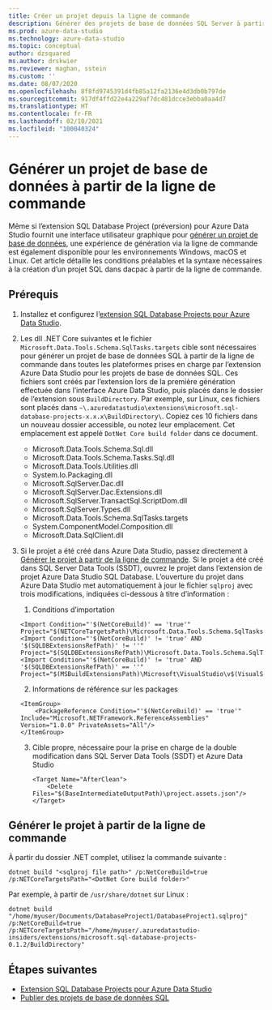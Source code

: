 ```yaml
---
title: Créer un projet depuis la ligne de commande
description: Générer des projets de base de données SQL Server à partir de la ligne de commande
ms.prod: azure-data-studio
ms.technology: azure-data-studio
ms.topic: conceptual
author: dzsquared
ms.author: drskwier
ms.reviewer: maghan, sstein
ms.custom: ''
ms.date: 08/07/2020
ms.openlocfilehash: 8f8fd9745391d4fb85a12fa2136e4d3db0b797de
ms.sourcegitcommit: 917df4ffd22e4a229af7dc481dcce3ebba0aa4d7
ms.translationtype: HT
ms.contentlocale: fr-FR
ms.lasthandoff: 02/10/2021
ms.locfileid: "100040324"
---
```

# <a name="build-a-database-project-from-command-line"></a>Générer un projet de base de données à partir de la ligne de commande

Même si l’extension SQL Database Project (préversion) pour Azure Data Studio fournit une interface utilisateur graphique pour [générer un projet de base de données](sql-database-project-extension-build.md), une expérience de génération via la ligne de commande est également disponible pour les environnements Windows, macOS et Linux. Cet article détaille les conditions préalables et la syntaxe nécessaires à la création d’un projet SQL dans dacpac à partir de la ligne de commande.

## <a name="prerequisites"></a>Prérequis

1. Installez et configurez l’[extension SQL Database Projects pour Azure Data Studio](sql-database-project-extension.md).

2. Les dll .NET Core suivantes et le fichier `Microsoft.Data.Tools.Schema.SqlTasks.targets` cible sont nécessaires pour générer un projet de base de données SQL à partir de la ligne de commande dans toutes les plateformes prises en charge par l’extension Azure Data Studio pour les projets de base de données SQL. Ces fichiers sont créés par l’extension lors de la première génération effectuée dans l’interface Azure Data Studio, puis placés dans le dossier de l’extension sous `BuildDirectory`.  Par exemple, sur Linux, ces fichiers sont placés dans `~\.azuredatastudio\extensions\microsoft.sql-database-projects-x.x.x\BuildDirectory\`.  Copiez ces 10 fichiers dans un nouveau dossier accessible, ou notez leur emplacement.  Cet emplacement est appelé `DotNet Core build folder` dans ce document.

    - Microsoft.Data.Tools.Schema.Sql.dll
    - Microsoft.Data.Tools.Schema.Tasks.Sql.dll
    - Microsoft.Data.Tools.Utilities.dll
    - System.Io.Packaging.dll
    - Microsoft.SqlServer.Dac.dll
    - Microsoft.SqlServer.Dac.Extensions.dll
    - Microsoft.SqlServer.TransactSql.ScriptDom.dll
    - Microsoft.SqlServer.Types.dll
    - Microsoft.Data.Tools.Schema.SqlTasks.targets
    - System.ComponentModel.Composition.dll
    - Microsoft.Data.SqlClient.dll

3. Si le projet a été créé dans Azure Data Studio, passez directement à [Générer le projet à partir de la ligne de commande](#build-the-project-from-the-command-line). Si le projet a été créé dans SQL Server Data Tools (SSDT), ouvrez le projet dans l’extension de projet Azure Data Studio SQL Database.  L’ouverture du projet dans Azure Data Studio met automatiquement à jour le fichier `sqlproj` avec trois modifications, indiquées ci-dessous à titre d’information :

    1. Conditions d’importation

    ```console
    <Import Condition="'$(NetCoreBuild)' == 'true'" Project="$(NETCoreTargetsPath)\Microsoft.Data.Tools.Schema.SqlTasks.targets"/> 
    <Import Condition="'$(NetCoreBuild)' != 'true' AND '$(SQLDBExtensionsRefPath)' != ''" Project="$(SQLDBExtensionsRefPath)\Microsoft.Data.Tools.Schema.SqlTasks.targets"/>
    <Import Condition="'$(NetCoreBuild)' != 'true' AND '$(SQLDBExtensionsRefPath)' == ''" Project="$(MSBuildExtensionsPath)\Microsoft\VisualStudio\v$(VisualStudioVersion)\SSDT\Microsoft.Data.Tools.Schema.SqlTasks.targets"/>
    ```

    2. Informations de référence sur les packages

    ```console
    <ItemGroup>
        <PackageReference Condition="'$(NetCoreBuild)' == 'true'" Include="Microsoft.NETFramework.ReferenceAssemblies" Version="1.0.0" PrivateAssets="All"/>
    </ItemGroup>
    ```

    3. Cible propre, nécessaire pour la prise en charge de la double modification dans SQL Server Data Tools (SSDT) et Azure Data Studio

        ```console
        <Target Name="AfterClean">
            <Delete Files="$(BaseIntermediateOutputPath)\project.assets.json"/>
        </Target>
        ```

## <a name="build-the-project-from-the-command-line"></a>Générer le projet à partir de la ligne de commande

À partir du dossier .NET complet, utilisez la commande suivante :

```console
dotnet build "<sqlproj file path>" /p:NetCoreBuild=true /p:NETCoreTargetsPath="<DotNet Core build folder>"
```

Par exemple, à partir de `/usr/share/dotnet` sur Linux :

```console
dotnet build "/home/myuser/Documents/DatabaseProject1/DatabaseProject1.sqlproj" /p:NetCoreBuild=true /p:NETCoreTargetsPath="/home/myuser/.azuredatastudio-insiders/extensions/microsoft.sql-database-projects-0.1.2/BuildDirectory"  
```

## <a name="next-steps"></a>Étapes suivantes

- [Extension SQL Database Projects pour Azure Data Studio](sql-database-project-extension.md)
- [Publier des projets de base de données SQL](sql-database-project-extension-build.md#publish-a-database-project)
